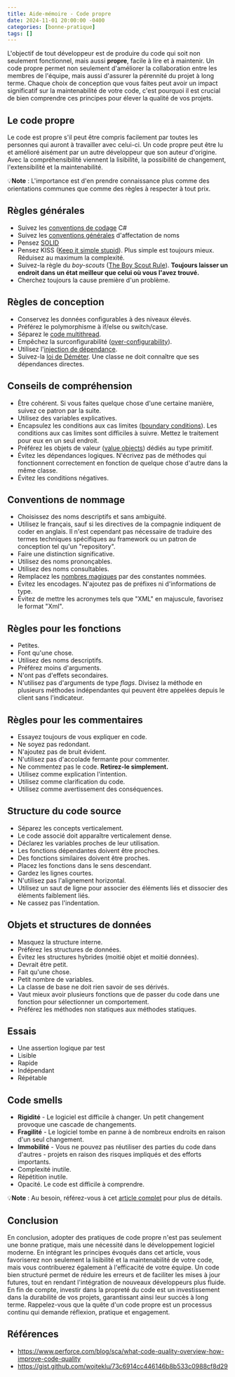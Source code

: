 ```yaml
---
title: Aide-mémoire - Code propre
date: 2024-11-01 20:00:00 -0400
categories: [bonne-pratique]
tags: []
---
```


L'objectif de tout développeur est de produire du code qui soit non seulement fonctionnel, mais aussi **propre**, facile à lire et à maintenir. Un code propre permet non seulement d'améliorer la collaboration entre les membres de l'équipe, mais aussi d'assurer la pérennité du projet à long terme. Chaque choix de conception que vous faites peut avoir un impact significatif sur la maintenabilité de votre code, c'est pourquoi il est crucial de bien comprendre ces principes pour élever la qualité de vos projets.

## Le code propre

Le code est propre s'il peut être compris facilement par toutes les personnes qui auront à travailler avec celui-ci. Un code propre peut être lu et amélioré aisément par un autre développeur que son auteur d'origine. Avec la compréhensibilité viennent la lisibilité, la possibilité de changement, l'extensibilité et la maintenabilité.

💡**Note** : L'importance est d'en prendre connaissance plus comme des orientations communes que comme des règles à respecter à tout prix.

## Règles générales

- Suivez les [conventions de codage](https://learn.microsoft.com/fr-ca/dotnet/csharp/fundamentals/coding-style/coding-conventions) C#
- Suivez les [conventions générales](https://learn.microsoft.com/fr-ca/dotnet/standard/design-guidelines/general-naming-conventions) d'affectation de noms
- Pensez [SOLID](https://fr.wikipedia.org/wiki/SOLID_%28informatique%29)
- Pensez KISS ([Keep it simple stupid](https://en.wikipedia.org/wiki/KISS_principle)). Plus simple est toujours mieux. Réduisez au maximum la complexité.
- Suivez-la règle du *boy-scouts* ([The Boy Scout Rule](https://blog.octo.com/tag/boy-scout-rule#:~:text=Martin%20nous%20pr%C3%A9sente%20un%20principe%2cvous%20l%27avez%20trouv%C3%A9%20%C2%BB.)). **Toujours laisser un endroit dans un état meilleur que celui où vous l'avez trouvé.**
- Cherchez toujours la cause première d'un problème.

## Règles de conception

- Conservez les données configurables à des niveaux élevés.
- Préférez le polymorphisme à if/else ou switch/case.
- Séparez le [code multithread](https://stackify.com/c-threading-and-multithreading-a-guide-with-examples/#:~:text=This%20comprehensive%20guide%20will%20dive%20deep%20into%20C%23%20threading%20and).
- Empêchez la surconfigurabilité ([over-configurability](https://en.wikipedia.org/wiki/Convention_over_configuration)).
- Utilisez l'[injection de dépendance](https://fr.wikipedia.org/wiki/Injection_de_d%C3%A9pendances).
- Suivez-la [loi de Déméter](https://fr.wikipedia.org/wiki/Loi_de_D%C3%A9m%C3%A9ter#:~:text=La%20loi%20de%20D%C3%A9m%C3%A9ter%20(en%20anglais%20Law%20of%20Demeter%20ou)). Une classe ne doit connaître que ses dépendances directes.

## Conseils de compréhension

- Être cohérent. Si vous faites quelque chose d'une certaine manière, suivez ce patron par la suite.
- Utilisez des variables explicatives.
- Encapsulez les conditions aux cas limites ([boundary conditions](https://www.simscale.com/docs/simwiki/numerics-background/what-are-boundary-conditions/)). Les conditions aux cas limites sont difficiles à suivre. Mettez le traitement pour eux en un seul endroit.
- Préférez les objets de valeur ([value objects](https://en.wikipedia.org/wiki/Value_object)) dédiés au type primitif.
- Évitez les dépendances logiques. N'écrivez pas de méthodes qui fonctionnent correctement en fonction de quelque chose d'autre dans la même classe.
- Évitez les conditions négatives.

## Conventions de nommage

- Choisissez des noms descriptifs et sans ambiguïté.
- Utilisez le français, sauf si les directives de la compagnie indiquent de coder en anglais. Il n'est cependant pas nécessaire de traduire des termes techniques spécifiques au framework ou un patron de conception tel qu'un "repository".
- Faire une distinction significative.
- Utilisez des noms prononçables.
- Utilisez des noms consultables.
- Remplacez les [nombres magiques](https://refactoring.guru/fr/replace-magic-number-with-symbolic-constant) par des constantes nommées. 
- Évitez les encodages. N'ajoutez pas de préfixes ni d'informations de type.
- Évitez de mettre les acronymes tels que "XML" en majuscule, favorisez le format "Xml".

## Règles pour les fonctions

- Petites.
- Font qu'une chose.
- Utilisez des noms descriptifs.
- Préférez moins d'arguments.
- N'ont pas d'effets secondaires.
- N'utilisez pas d'arguments de type *flags*. Divisez la méthode en plusieurs méthodes indépendantes qui peuvent être appelées depuis le client sans l'indicateur.

## Règles pour les commentaires

- Essayez toujours de vous expliquer en code.
- Ne soyez pas redondant.
- N'ajoutez pas de bruit évident.
- N'utilisez pas d'accolade fermante pour commenter.
- Ne commentez pas le code. **Retirez-le simplement.**
- Utilisez comme explication l'intention.
- Utilisez comme clarification du code.
- Utilisez comme avertissement des conséquences.

## Structure du code source

- Séparez les concepts verticalement.
- Le code associé doit apparaître verticalement dense.
- Déclarez les variables proches de leur utilisation.
- Les fonctions dépendantes doivent être proches.
- Des fonctions similaires doivent être proches.
- Placez les fonctions dans le sens descendant.
- Gardez les lignes courtes.
- N'utilisez pas l'alignement horizontal.
- Utilisez un saut de ligne pour associer des éléments liés et dissocier des éléments faiblement liés.
- Ne cassez pas l'indentation.

## Objets et structures de données

- Masquez la structure interne.
- Préférez les structures de données.
- Évitez les structures hybrides (moitié objet et moitié données).
- Devrait être petit.
- Fait qu'une chose.
- Petit nombre de variables.
- La classe de base ne doit rien savoir de ses dérivés.
- Vaut mieux avoir plusieurs fonctions que de passer du code dans une fonction pour sélectionner un comportement.
- Préférez les méthodes non statiques aux méthodes statiques.

## Essais

- Une assertion logique par test
- Lisible
- Rapide
- Indépendant
- Répétable

## Code smells

- **Rigidité** - Le logiciel est difficile à changer. Un petit changement provoque une cascade de changements.
- **Fragilité** - Le logiciel tombe en panne à de nombreux endroits en raison d'un seul changement.
- **Immobilité** - Vous ne pouvez pas réutiliser des parties du code dans d'autres - projets en raison des risques impliqués et des efforts importants. 
- Complexité inutile.
- Répétition inutile.
- Opacité. Le code est difficile à comprendre.


💡**Note** : Au besoin, référez-vous à cet [article complet](https://refactoring.guru/fr/refactoring/smells) pour plus de détails. 

## Conclusion

En conclusion, adopter des pratiques de code propre n'est pas seulement une bonne pratique, mais une nécessité dans le développement logiciel moderne. En intégrant les principes évoqués dans cet article, vous favoriserez non seulement la lisibilité et la maintenabilité de votre code, mais vous contribuerez également à l'efficacité de votre équipe. Un code bien structuré permet de réduire les erreurs et de faciliter les mises à jour futures, tout en rendant l'intégration de nouveaux développeurs plus fluide. En fin de compte, investir dans la propreté du code est un investissement dans la durabilité de vos projets, garantissant ainsi leur succès à long terme. Rappelez-vous que la quête d'un code propre est un processus continu qui demande réflexion, pratique et engagement.

## Références

- <https://www.perforce.com/blog/sca/what-code-quality-overview-how-improve-code-quality>
- <https://gist.github.com/wojteklu/73c6914cc446146b8b533c0988cf8d29>
